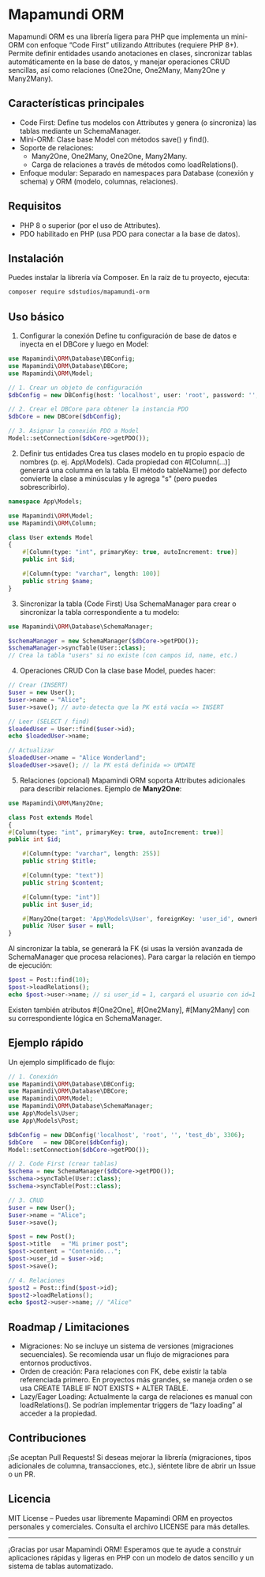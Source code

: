 # Mapamundi ORM
Mapamundi ORM es una librería ligera para PHP que implementa un mini-ORM con enfoque “Code First” utilizando Attributes (requiere PHP 8+). Permite definir entidades usando anotaciones en clases, sincronizar tablas automáticamente en la base de datos, y manejar operaciones CRUD sencillas, así como relaciones (One2One, One2Many, Many2One y Many2Many).

## Características principales
- Code First: Define tus modelos con Attributes y genera (o sincroniza) las tablas mediante un SchemaManager.
- Mini-ORM: Clase base Model con métodos save() y find().
- Soporte de relaciones:
  - Many2One, One2Many, One2One, Many2Many.
  - Carga de relaciones a través de métodos como loadRelations().
- Enfoque modular: Separado en namespaces para Database (conexión y schema) y ORM (modelo, columnas, relaciones).
## Requisitos
- PHP 8 o superior (por el uso de Attributes).
- PDO habilitado en PHP (usa PDO para conectar a la base de datos).
## Instalación
Puedes instalar la librería vía Composer.
En la raíz de tu proyecto, ejecuta:

```bash
composer require sdstudios/mapamundi-orm
```
## Uso básico
1. Configurar la conexión
   Define tu configuración de base de datos e inyecta en el DBCore y luego en Model:

```php
use Mapamindi\ORM\Database\DBConfig;
use Mapamindi\ORM\Database\DBCore;
use Mapamindi\ORM\Model;

// 1. Crear un objeto de configuración
$dbConfig = new DBConfig(host: 'localhost', user: 'root', password: '', dbName: 'test_db');

// 2. Crear el DBCore para obtener la instancia PDO
$dbCore = new DBCore($dbConfig);

// 3. Asignar la conexión PDO a Model
Model::setConnection($dbCore->getPDO());
```
2. Definir tus entidades
   Crea tus clases modelo en tu propio espacio de nombres (p. ej. App\Models). Cada propiedad con #[Column(...)] generará una columna en la tabla. El método tableName() por defecto convierte la clase a minúsculas y le agrega "s" (pero puedes sobrescribirlo).

```php
namespace App\Models;

use Mapamindi\ORM\Model;
use Mapamindi\ORM\Column;

class User extends Model
{
    #[Column(type: "int", primaryKey: true, autoIncrement: true)]
    public int $id;

    #[Column(type: "varchar", length: 100)]
    public string $name;
}
```

3. Sincronizar la tabla (Code First)
   Usa SchemaManager para crear o sincronizar la tabla correspondiente a tu modelo:

```php
use Mapamindi\ORM\Database\SchemaManager;

$schemaManager = new SchemaManager($dbCore->getPDO());
$schemaManager->syncTable(User::class);
// Crea la tabla "users" si no existe (con campos id, name, etc.)
```
4. Operaciones CRUD
   Con la clase base Model, puedes hacer:

```php
// Crear (INSERT)
$user = new User();
$user->name = "Alice";
$user->save(); // auto-detecta que la PK está vacía => INSERT

// Leer (SELECT / find)
$loadedUser = User::find($user->id);
echo $loadedUser->name;

// Actualizar
$loadedUser->name = "Alice Wonderland";
$loadedUser->save(); // la PK está definida => UPDATE
```
5. Relaciones (opcional)
   Mapamindi ORM soporta Attributes adicionales para describir relaciones. Ejemplo de **Many2One**:

```php
use Mapamindi\ORM\Many2One;

class Post extends Model
{
#[Column(type: "int", primaryKey: true, autoIncrement: true)]
public int $id;

    #[Column(type: "varchar", length: 255)]
    public string $title;

    #[Column(type: "text")]
    public string $content;

    #[Column(type: "int")]
    public int $user_id;

    #[Many2One(target: 'App\Models\User', foreignKey: 'user_id', ownerKey: 'id')]
    public ?User $user = null;
}
```
Al sincronizar la tabla, se generará la FK (si usas la versión avanzada de SchemaManager que procesa relaciones). Para cargar la relación en tiempo de ejecución:
```php
$post = Post::find(10);
$post->loadRelations();
echo $post->user->name; // si user_id = 1, cargará el usuario con id=1
```
Existen también atributos #[One2One], #[One2Many], #[Many2Many] con su correspondiente lógica en SchemaManager.

## Ejemplo rápido
Un ejemplo simplificado de flujo:
```php
// 1. Conexión
use Mapamindi\ORM\Database\DBConfig;
use Mapamindi\ORM\Database\DBCore;
use Mapamindi\ORM\Model;
use Mapamindi\ORM\Database\SchemaManager;
use App\Models\User;
use App\Models\Post;

$dbConfig = new DBConfig('localhost', 'root', '', 'test_db', 3306);
$dbCore   = new DBCore($dbConfig);
Model::setConnection($dbCore->getPDO());

// 2. Code First (crear tablas)
$schema = new SchemaManager($dbCore->getPDO());
$schema->syncTable(User::class);
$schema->syncTable(Post::class);

// 3. CRUD
$user = new User();
$user->name = "Alice";
$user->save();

$post = new Post();
$post->title   = "Mi primer post";
$post->content = "Contenido...";
$post->user_id = $user->id;
$post->save();

// 4. Relaciones
$post2 = Post::find($post->id);
$post2->loadRelations();
echo $post2->user->name; // "Alice"
```
## Roadmap / Limitaciones
- Migraciones: No se incluye un sistema de versiones (migraciones secuenciales). Se recomienda usar un flujo de migraciones para entornos productivos.
- Orden de creación: Para relaciones con FK, debe existir la tabla referenciada primero. En proyectos más grandes, se maneja orden o se usa CREATE TABLE IF NOT EXISTS + ALTER TABLE.
- Lazy/Eager Loading: Actualmente la carga de relaciones es manual con loadRelations(). Se podrían implementar triggers de “lazy loading” al acceder a la propiedad.
## Contribuciones
¡Se aceptan Pull Requests! Si deseas mejorar la librería (migraciones, tipos adicionales de columna, transacciones, etc.), siéntete libre de abrir un Issue o un PR.

## Licencia
MIT License – Puedes usar libremente Mapamindi ORM en proyectos personales y comerciales. Consulta el archivo LICENSE para más detalles.

---
¡Gracias por usar Mapamindi ORM! Esperamos que te ayude a construir aplicaciones rápidas y ligeras en PHP con un modelo de datos sencillo y un sistema de tablas automatizado.